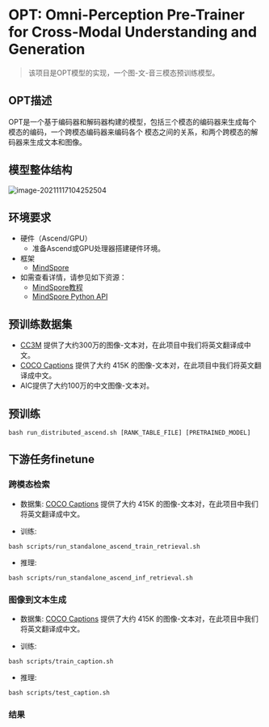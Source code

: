 # OPT: Omni-Perception Pre-Trainer for Cross-Modal Understanding and Generation

> 该项目是OPT模型的实现，一个图-文-音三模态预训练模型。

## OPT描述

OPT是一个基于编码器和解码器构建的模型，包括三个模态的编码器来生成每个模态的编码，一个跨模态编码器来编码各个 模态之间的关系，和两个跨模态的解码器来生成文本和图像。

## 模型整体结构

<img src="./8159685ccda2be63fd92cb1109fe7f8.png" alt="image-20211117104252504" />

## 环境要求

- 硬件（Ascend/GPU）
    - 准备Ascend或GPU处理器搭建硬件环境。
- 框架
    - [MindSpore](https://www.mindspore.cn/install)
- 如需查看详情，请参见如下资源：
    - [MindSpore教程](https://www.mindspore.cn/tutorials/zh-CN/master/index.html)
    - [MindSpore Python API](https://www.mindspore.cn/docs/zh-CN/master/index.html)

## 预训练数据集

- [CC3M](https://github.com/google-research-datasets/conceptual-captions) 提供了大约300万的图像-文本对，在此项目中我们将英文翻译成中文。
- [COCO Captions](https://cocodataset.org/#home) 提供了大约 415K 的图像-文本对，在此项目中我们将英文翻译成中文。
- AIC提供了大约100万的中文图像-文本对。

## 预训练

```shell
bash run_distributed_ascend.sh [RANK_TABLE_FILE] [PRETRAINED_MODEL]
```

## 下游任务finetune

### 跨模态检索

- 数据集: [COCO Captions](https://cocodataset.org/#home) 提供了大约 415K 的图像-文本对，在此项目中我们将英文翻译成中文。

- 训练:

```shell
bash scripts/run_standalone_ascend_train_retrieval.sh
```

- 推理:

```shell
bash scripts/run_standalone_ascend_inf_retrieval.sh
```

### 图像到文本生成

- 数据集: [COCO Captions](https://cocodataset.org/#home) 提供了大约 415K 的图像-文本对，在此项目中我们将英文翻译成中文。

- 训练:

```shell
bash scripts/train_caption.sh
```

- 推理:

```shell
bash scripts/test_caption.sh
```

### 结果